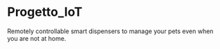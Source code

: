 # Progetto_IoT
Remotely controllable smart dispensers to manage your pets even when you are not at home.
